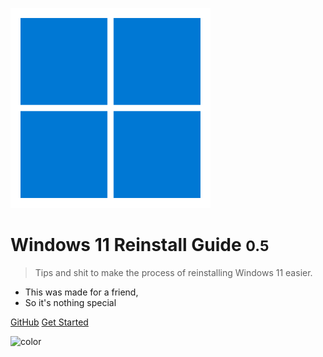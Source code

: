 ![logo](_media/logo.png)

# Windows 11 Reinstall Guide <small>0.5</small>

> Tips and shit to make the process of reinstalling Windows 11 easier.

- This was made for a friend,
- So it's nothing special

[GitHub](https://github.com/visnes/windows-reinstall-guide)
[Get Started](#docsify)

![color](#f0f0f0)